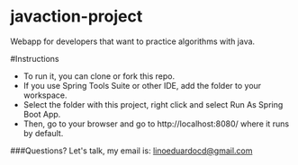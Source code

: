 # javaction-project
Webapp for developers that want to practice algorithms with java. 

#Instructions
- To run it, you can clone or fork this repo. 
- If you use Spring Tools Suite or other IDE, add the folder to your workspace. 
- Select the folder with this project, right click and select Run As Spring Boot App. 
- Then, go to your browser and go to http://localhost:8080/ where it runs by default.

###Questions?
Let's talk, my email is: linoeduardocd@gmail.com
